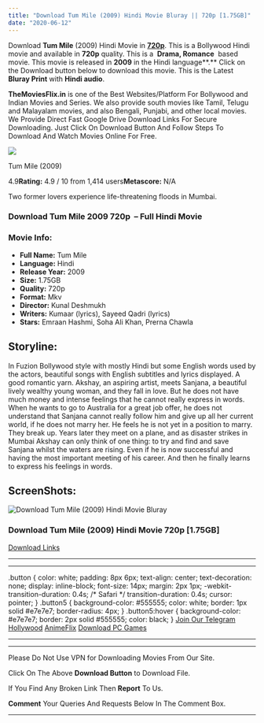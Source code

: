```yaml
---
title: "Download Tum Mile (2009) Hindi Movie Bluray || 720p [1.75GB]"
date: "2020-06-12"
---
```


Download **Tum Mile** (2009) Hindi Movie in [**720p**](https://1moviesflix.com/720p-movies/). This is a Bollywood Hindi movie and available in **720p** quality. This is a  **Drama, Romance**  based movie. This movie is released in **2009** in the Hindi language**.** Click on the Download button below to download this movie. This is the Latest **Bluray Print** with **Hindi audio**.

**TheMoviesFlix.in** is one of the Best Websites/Platform For Bollywood and Indian Movies and Series. We also provide south movies like Tamil, Telugu and Malayalam movies, and also Bengali, Punjabi, and other local movies. We Provide Direct Fast Google Drive Download Links For Secure Downloading. Just Click On Download Button And Follow Steps To Download And Watch Movies Online For Free.

[![](https://m.media-amazon.com/images/M/MV5BZjgxY2RmZTgtMmE1MS00OTAzLTg5NjUtZThmODg5YTJlOWY1XkEyXkFqcGdeQXVyNDUzOTQ5MjY@._V1_SX300.jpg)](https://www.imdb.com/title/tt1522329/ "Tum Mile")

Tum Mile (2009)

4.9**Rating:** 4.9 / 10 from 1,414 users**Metascore:** N/A

Two former lovers experience life-threatening floods in Mumbai.

### Download Tum Mile 2009 720p  – Full Hindi Movie

### Movie Info:

- **Full Name:** Tum Mile
- **Language:** Hindi
- **Release Year:** 2009
- **Size:** 1.75GB
- **Quality:** 720p
- **Format:** Mkv
- **Director:** Kunal Deshmukh
- **Writers:** Kumaar (lyrics), Sayeed Qadri (lyrics)
- **Stars:** Emraan Hashmi, Soha Ali Khan, Prerna Chawla

## Storyline:

In Fuzion Bollywood style with mostly Hindi but some English words used by the actors, beautiful songs with English subtitles and lyrics displayed. A good romantic yarn. Akshay, an aspiring artist, meets Sanjana, a beautiful lively wealthy young woman, and they fall in love. But he does not have much money and intense feelings that he cannot really express in words. When he wants to go to Australia for a great job offer, he does not understand that Sanjana cannot really follow him and give up all her current world, if he does not marry her. He feels he is not yet in a position to marry. They break up. Years later they meet on a plane, and as disaster strikes in Mumbai Akshay can only think of one thing: to try and find and save Sanjana whilst the waters are rising. Even if he is now successful and having the most important meeting of his career. And then he finally learns to express his feelings in words.

## ScreenShots:

![Download Tum Mile (2009) Hindi Movie Bluray](https://i.imgur.com/zrnQO0e.jpg)

### Download Tum Mile (2009) Hindi Movie 720p \[1.75GB\] 

[Download Links](https://1moviesflix.com?a270777880=ZFN0dGY2OHdQN2hOdDlYVVpqRER6Zm15dGtPeUhwMUNpbnRZRUJ2NDlsbkVCc083R2w5TWJNb2NscU5UMXlhcVdReG1xUm9mZnRIL0tyNEgvamhKQ28rKzRSa1Qvd3F0cTZ1SFJKZDRRYzA9)

* * *

* * *

.button { color: white; padding: 8px 6px; text-align: center; text-decoration: none; display: inline-block; font-size: 14px; margin: 2px 1px; -webkit-transition-duration: 0.4s; /\* Safari \*/ transition-duration: 0.4s; cursor: pointer; } .button5 { background-color: #555555; color: white; border: 1px solid #e7e7e7; border-radius: 4px; } .button5:hover { background-color: #e7e7e7; border: 2px solid #555555; color: black; } [Join Our Telegram](http://gdrivepro.xyz/join.php) [Hollywood](https://moviesverse.com/) [AnimeFlix](https://animeflix.in/) [Download PC Games](https://gamesflix.net/)  

* * *

* * *

  

Please Do Not Use VPN for Downloading Movies From Our Site.

Click On The Above **Download Button** to Download File.

If You Find Any Broken Link Then **Report** To Us.

**Comment** Your Queries And Requests Below In The Comment Box.

* * *
